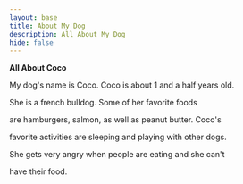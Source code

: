 ```yaml
---
layout: base
title: About My Dog
description: All About My Dog
hide: false
---
```

**All About Coco**

My dog's name is Coco. Coco is about 1 and a half years old. 

 She is a french bulldog. Some of her favorite foods 

are hamburgers, salmon, as well as peanut butter. Coco's 

favorite activities are sleeping and playing with other dogs. 

She gets very angry when people are eating and she can't 

have their food.